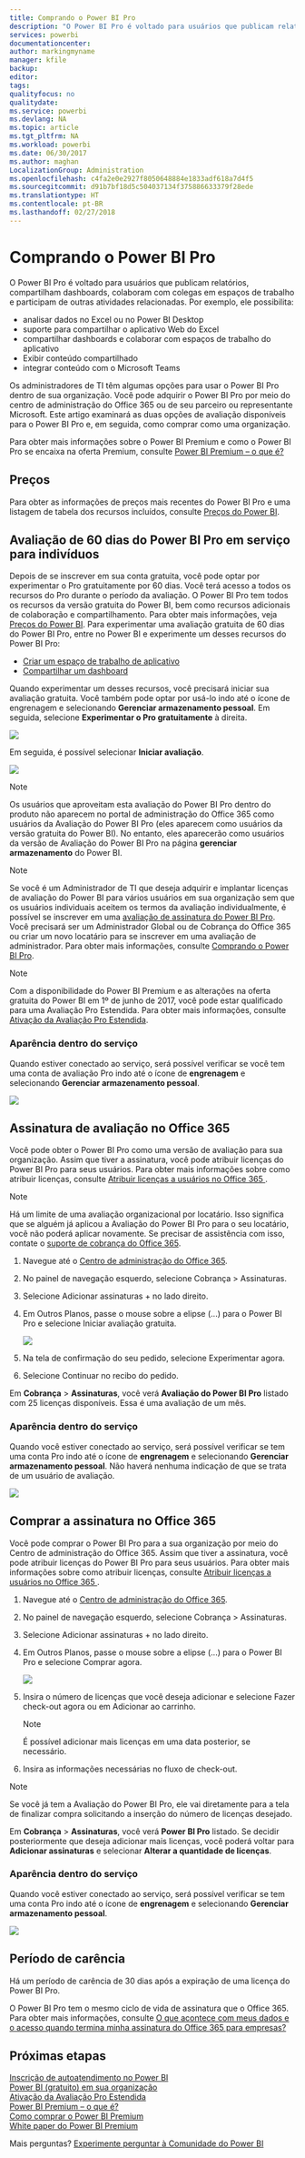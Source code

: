 ```yaml
---
title: Comprando o Power BI Pro
description: "O Power BI Pro é voltado para usuários que publicam relatórios, compartilham dashboards, colaboram com colegas em espaços de trabalho e participam de outras atividades relacionadas."
services: powerbi
documentationcenter: 
author: markingmyname
manager: kfile
backup: 
editor: 
tags: 
qualityfocus: no
qualitydate: 
ms.service: powerbi
ms.devlang: NA
ms.topic: article
ms.tgt_pltfrm: NA
ms.workload: powerbi
ms.date: 06/30/2017
ms.author: maghan
LocalizationGroup: Administration
ms.openlocfilehash: c4fa2e0e2927f8050648884e1833adf618a7d4f5
ms.sourcegitcommit: d91b7bf18d5c504037134f375886633379f28ede
ms.translationtype: HT
ms.contentlocale: pt-BR
ms.lasthandoff: 02/27/2018
---
```

# <a name="purchasing-power-bi-pro"></a>Comprando o Power BI Pro
O Power BI Pro é voltado para usuários que publicam relatórios, compartilham dashboards, colaboram com colegas em espaços de trabalho e participam de outras atividades relacionadas. Por exemplo, ele possibilita:

* analisar dados no Excel ou no Power BI Desktop
* suporte para compartilhar o aplicativo Web do Excel
* compartilhar dashboards e colaborar com espaços de trabalho do aplicativo
* Exibir conteúdo compartilhado
* integrar conteúdo com o Microsoft Teams

Os administradores de TI têm algumas opções para usar o Power BI Pro dentro de sua organização. Você pode adquirir o Power BI Pro por meio do centro de administração do Office 365 ou de seu parceiro ou representante Microsoft. Este artigo examinará as duas opções de avaliação disponíveis para o Power BI Pro e, em seguida, como comprar como uma organização.

Para obter mais informações sobre o Power BI Premium e como o Power BI Pro se encaixa na oferta Premium, consulte [Power BI Premium – o que é?](service-premium.md)

## <a name="pricing"></a>Preços
Para obter as informações de preços mais recentes do Power BI Pro e uma listagem de tabela dos recursos incluídos, consulte [Preços do Power BI](https://powerbi.microsoft.com/pricing/).

## <a name="in-service-power-bi-pro-60-day-trial-for-individuals"></a>Avaliação de 60 dias do Power BI Pro em serviço para indivíduos
Depois de se inscrever em sua conta gratuita, você pode optar por experimentar o Pro gratuitamente por 60 dias. Você terá acesso a todos os recursos do Pro durante o período da avaliação. O Power BI Pro tem todos os recursos da versão gratuita do Power BI, bem como recursos adicionais de colaboração e compartilhamento. Para obter mais informações, veja [Preços do Power BI](https://powerbi.microsoft.com/pricing). Para experimentar uma avaliação gratuita de 60 dias do Power BI Pro, entre no Power BI e experimente um desses recursos do Power BI Pro:

* [Criar um espaço de trabalho de aplicativo](service-create-distribute-apps.md)
* [Compartilhar um dashboard](service-share-dashboards.md)

Quando experimentar um desses recursos, você precisará iniciar sua avaliação gratuita. Você também pode optar por usá-lo indo até o ícone de engrenagem e selecionando **Gerenciar armazenamento pessoal**. Em seguida, selecione **Experimentar o Pro gratuitamente** à direita.

![](media/service-admin-purchasing-power-bi-pro/powerbi-pro-trial1.png)

Em seguida, é possível selecionar **Iniciar avaliação**.

![](media/service-admin-purchasing-power-bi-pro/powerbi-pro-trial2.png)

> [!NOTE]
> Os usuários que aproveitam esta avaliação do Power BI Pro dentro do produto não aparecem no portal de administração do Office 365 como usuários da Avaliação do Power BI Pro (eles aparecem como usuários da versão gratuita do Power BI). No entanto, eles aparecerão como usuários da versão de Avaliação do Power BI Pro na página **gerenciar armazenamento** do Power BI.

> [!NOTE]
> Se você é um Administrador de TI que deseja adquirir e implantar licenças de avaliação do Power BI para vários usuários em sua organização sem que os usuários individuais aceitem os termos da avaliação individualmente, é possível se inscrever em uma [avaliação de assinatura do Power BI Pro](https://portal.office.com/Signup/MainSignup15.aspx?OfferId=d59682f3-3e3b-4686-9c00-7c7c1c736085&dl=POWER_BI_PRO). Você precisará ser um Administrador Global ou de Cobrança do Office 365 ou criar um novo locatário para se inscrever em uma avaliação de administrador. Para obter mais informações, consulte [Comprando o Power BI Pro](service-admin-purchasing-power-bi-pro.md).

> [!NOTE]
> Com a disponibilidade do Power BI Premium e as alterações na oferta gratuita do Power BI em 1º de junho de 2017, você pode estar qualificado para uma Avaliação Pro Estendida. Para obter mais informações, consulte [Ativação da Avaliação Pro Estendida](service-extended-pro-trial.md).

### <a name="what-this-looks-like-within-the-service"></a>Aparência dentro do serviço
Quando estiver conectado ao serviço, será possível verificar se você tem uma conta de avaliação Pro indo até o ícone de **engrenagem** e selecionando **Gerenciar armazenamento pessoal**.

![](media/service-admin-purchasing-power-bi-pro/powerbi-pro-trial3.png)

## <a name="subscription-trial-in-office-365"></a>Assinatura de avaliação no Office 365
Você pode obter o Power BI Pro como uma versão de avaliação para sua organização. Assim que tiver a assinatura, você pode atribuir licenças do Power BI Pro para seus usuários. Para obter mais informações sobre como atribuir licenças, consulte [Atribuir licenças a usuários no Office 365 ](https://support.office.com/article/Assign-or-unassign-licenses-for-Office-365-for-business-997596b5-4173-4627-b915-36abac6786dc).

> [!NOTE]
> Há um limite de uma avaliação organizacional por locatário. Isso significa que se alguém já aplicou a Avaliação do Power BI Pro para o seu locatário, você não poderá aplicar novamente. Se precisar de assistência com isso, contate o [suporte de cobrança do Office 365](https://support.office.microsoft.com/article/Contact-Office-365-for-business-support-Admin-Help-32a17ca7-6fa0-4870-8a8d-e25ba4ccfd4b?CorrelationId=552bbf37-214f-4202-80cb-b94240dcd671&ui=en-US&rs=en-US&ad=US#BKMK_call_support).
> 

1. Navegue até o [Centro de administração do Office 365](https://portal.office.com/admin/default.aspx).
2. No painel de navegação esquerdo, selecione Cobrança > Assinaturas.
3. Selecione Adicionar assinaturas + no lado direito.
4. Em Outros Planos, passe o mouse sobre a elipse (...) para o Power BI Pro e selecione Iniciar avaliação gratuita.
   
    ![](media/service-admin-purchasing-power-bi-pro/organization-pro-trial1.png)
5. Na tela de confirmação do seu pedido, selecione Experimentar agora.
6. Selecione Continuar no recibo do pedido.

Em **Cobrança** > **Assinaturas**, você verá **Avaliação do Power BI Pro** listado com 25 licenças disponíveis. Essa é uma avaliação de um mês.

### <a name="what-this-looks-like-within-the-service"></a>Aparência dentro do serviço
Quando você estiver conectado ao serviço, será possível verificar se tem uma conta Pro indo até o ícone de **engrenagem** e selecionando **Gerenciar armazenamento pessoal**. Não haverá nenhuma indicação de que se trata de um usuário de avaliação.

![](media/service-admin-purchasing-power-bi-pro/powerbi-pro3.png)

## <a name="purchase-subscription-in-office-365"></a>Comprar a assinatura no Office 365
Você pode comprar o Power BI Pro para a sua organização por meio do Centro de administração do Office 365. Assim que tiver a assinatura, você pode atribuir licenças do Power BI Pro para seus usuários. Para obter mais informações sobre como atribuir licenças, consulte [Atribuir licenças a usuários no Office 365 ](https://support.office.com/article/Assign-or-unassign-licenses-for-Office-365-for-business-997596b5-4173-4627-b915-36abac6786dc).

1. Navegue até o [Centro de administração do Office 365](https://portal.office.com/admin/default.aspx).
2. No painel de navegação esquerdo, selecione Cobrança > Assinaturas.
3. Selecione Adicionar assinaturas + no lado direito.
4. Em Outros Planos, passe o mouse sobre a elipse (...) para o Power BI Pro e selecione Comprar agora.
   
    ![](media/service-admin-purchasing-power-bi-pro/organization-pro1.png)
5. Insira o número de licenças que você deseja adicionar e selecione Fazer check-out agora ou em Adicionar ao carrinho.
   
   > [!NOTE]
   > É possível adicionar mais licenças em uma data posterior, se necessário.
   > 
   > 
6. Insira as informações necessárias no fluxo de check-out.

> [!NOTE]
> Se você já tem a Avaliação do Power BI Pro, ele vai diretamente para a tela de finalizar compra solicitando a inserção do número de licenças desejado.
> 
> 

Em **Cobrança** > **Assinaturas**, você verá **Power BI Pro** listado. Se decidir posteriormente que deseja adicionar mais licenças, você poderá voltar para **Adicionar assinaturas** e selecionar **Alterar a quantidade de licenças**.

### <a name="what-this-looks-like-within-the-service"></a>Aparência dentro do serviço
Quando você estiver conectado ao serviço, será possível verificar se tem uma conta Pro indo até o ícone de **engrenagem** e selecionando **Gerenciar armazenamento pessoal**.

![](media/service-admin-purchasing-power-bi-pro/powerbi-pro3.png)

## <a name="grace-period"></a>Período de carência
Há um período de carência de 30 dias após a expiração de uma licença do Power BI Pro. 

O Power BI Pro tem o mesmo ciclo de vida de assinatura que o Office 365. Para obter mais informações, consulte [O que acontece com meus dados e o acesso quando termina minha assinatura do Office 365 para empresas?](https://support.office.com/en-us/article/What-happens-to-my-data-and-access-when-my-Office-365-for-business-subscription-ends-4436582f-211a-45ec-b72e-33647f97d8a3)

## <a name="next-steps"></a>Próximas etapas
[Inscrição de autoatendimento no Power BI](service-self-service-signup-for-power-bi.md)  
[Power BI (gratuito) em sua organização](service-admin-service-free-in-your-organization.md)  
[Ativação da Avaliação Pro Estendida](service-extended-pro-trial.md)  
[Power BI Premium – o que é?](service-premium.md)  
[Como comprar o Power BI Premium](service-admin-premium-purchase.md)  
[White paper do Power BI Premium](https://aka.ms/pbipremiumwhitepaper)  

Mais perguntas? [Experimente perguntar à Comunidade do Power BI](http://community.powerbi.com/)

